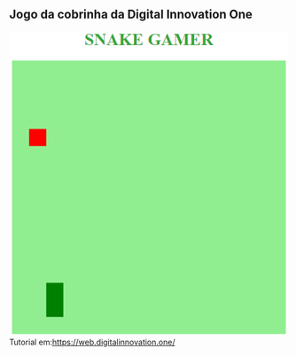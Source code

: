 ## Jogo da cobrinha da Digital Innovation One

![SnakeGame](snakeGame.PNG)
Tutorial em:https://web.digitalinnovation.one/


